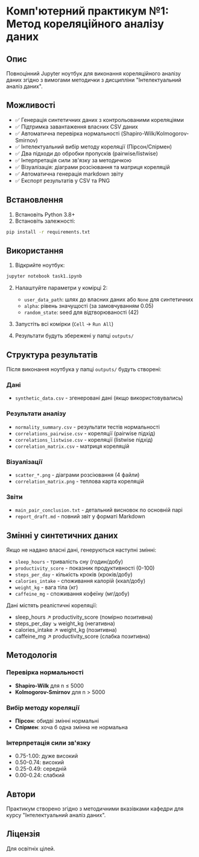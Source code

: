 # Комп'ютерний практикум №1: Метод кореляційного аналізу даних

## Опис

Повноцінний Jupyter ноутбук для виконання кореляційного аналізу даних згідно з вимогами методички з дисципліни "Інтелектуальний аналіз даних".

## Можливості

- ✅ Генерація синтетичних даних з контрольованими кореляціями
- ✅ Підтримка завантаження власних CSV даних
- ✅ Автоматична перевірка нормальності (Shapiro-Wilk/Kolmogorov-Smirnov)
- ✅ Інтелектуальний вибір методу кореляції (Пірсон/Спірмен)
- ✅ Два підходи до обробки пропусків (pairwise/listwise)
- ✅ Інтерпретація сили зв'язку за методичкою
- ✅ Візуалізація: діаграми розсіювання та матриця кореляцій
- ✅ Автоматична генерація markdown звіту
- ✅ Експорт результатів у CSV та PNG

## Встановлення

1. Встановіть Python 3.8+
2. Встановіть залежності:

```bash
pip install -r requirements.txt
```

## Використання

1. Відкрийте ноутбук:

```bash
jupyter notebook task1.ipynb
```

2. Налаштуйте параметри у комірці 2:
   - `user_data_path`: шлях до власних даних або `None` для синтетичних
   - `alpha`: рівень значущості (за замовчуванням 0.05)
   - `random_state`: seed для відтворюваності (42)

3. Запустіть всі комірки (`Cell` → `Run All`)

4. Результати будуть збережені у папці `outputs/`

## Структура результатів

Після виконання ноутбука у папці `outputs/` будуть створені:

### Дані
- `synthetic_data.csv` - згенеровані дані (якщо використовувались)

### Результати аналізу
- `normality_summary.csv` - результати тестів нормальності
- `correlations_pairwise.csv` - кореляції (pairwise підхід)
- `correlations_listwise.csv` - кореляції (listwise підхід)
- `correlation_matrix.csv` - матриця кореляцій

### Візуалізації
- `scatter_*.png` - діаграми розсіювання (4 файли)
- `correlation_matrix.png` - теплова карта кореляцій

### Звіти
- `main_pair_conclusion.txt` - детальний висновок по основній парі
- `report_draft.md` - повний звіт у форматі Markdown

## Змінні у синтетичних даних

Якщо не надано власні дані, генеруються наступні змінні:

- `sleep_hours` - тривалість сну (годин/добу)
- `productivity_score` - показник продуктивності (0-100)
- `steps_per_day` - кількість кроків (кроків/добу)
- `calories_intake` - споживання калорій (ккал/добу)
- `weight_kg` - вага тіла (кг)
- `caffeine_mg` - споживання кофеїну (мг/добу)

Дані містять реалістичні кореляції:
- sleep_hours ↗ productivity_score (помірно позитивна)
- steps_per_day ↘ weight_kg (негативна)
- calories_intake ↗ weight_kg (позитивна)
- caffeine_mg ↗ productivity_score (слабка позитивна)

## Методологія

### Перевірка нормальності
- **Shapiro-Wilk** для n ≤ 5000
- **Kolmogorov-Smirnov** для n > 5000

### Вибір методу кореляції
- **Пірсон**: обидві змінні нормальні
- **Спірмен**: хоча б одна змінна не нормальна

### Інтерпретація сили зв'язку
- 0.75-1.00: дуже високий
- 0.50-0.74: високий
- 0.25-0.49: середній
- 0.00-0.24: слабкий

## Автори

Практикум створено згідно з методичними вказівками кафедри для курсу "Інтелектуальний аналіз даних".

## Ліцензія

Для освітніх цілей.

